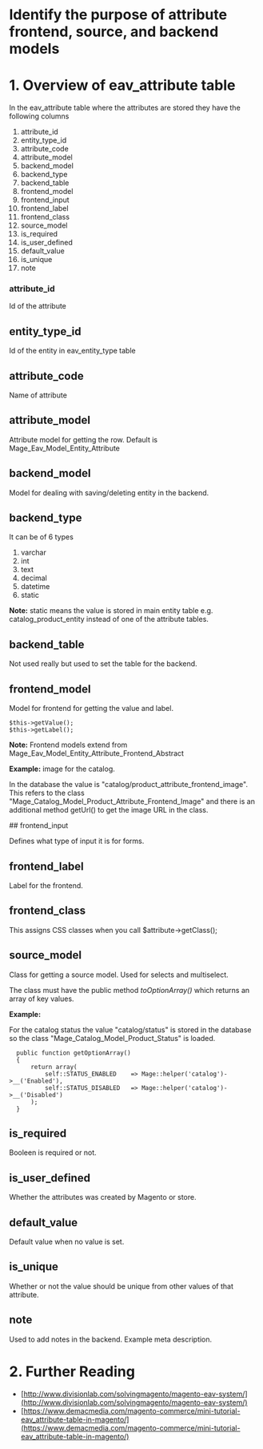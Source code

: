 # Identify the purpose of attribute frontend, source, and backend models

# 1. Overview of eav_attribute table

In the eav_attribute table where the attributes are stored they have the following columns

1. attribute_id
2. entity_type_id
3. attribute_code
4. attribute_model
5. backend_model
6. backend_type
7. backend_table
8. frontend_model
9. frontend_input
10. frontend_label
11. frontend_class
12. source_model
13. is_required
14. is_user_defined
15. default_value
16. is_unique
17. note


### attribute_id

Id of the attribute

## entity_type_id

Id of the entity in eav_entity_type table

## attribute_code

Name of attribute

## attribute_model

Attribute model for getting the row. Default is Mage_Eav_Model_Entity_Attribute

## backend_model

Model for dealing with saving/deleting entity in the backend.

## backend_type

It can be of 6 types

1. varchar
2. int
3. text
4. decimal
5. datetime
6. static

**Note:** static means the value is stored in main entity table e.g. catalog_product_entity instead of one of the attribute tables.


## backend_table

Not used really but used to set the table for the backend.


## frontend_model

Model for frontend for getting the value and label.

    $this->getValue();
    $this->getLabel();

**Note:** Frontend models extend from Mage_Eav_Model_Entity_Attribute_Frontend_Abstract


**Example:** image for the catalog.

In the database the value is "catalog/product_attribute_frontend_image". This refers to the class "Mage_Catalog_Model_Product_Attribute_Frontend_Image" and there is an additional method getUrl() to get the image URL in the class.

## frontend_input

Defines what type of input it is for forms.

## frontend_label

Label for the frontend.

## frontend_class

This assigns CSS classes when you call $attribute->getClass();

## source_model

Class for getting a source model. Used for selects and multiselect.

The class must have the public method *toOptionArray()* which returns an array of key values.

**Example:**

For the catalog status the value "catalog/status" is stored in the database so the class "Mage_Catalog_Model_Product_Status" is loaded.


      public function getOptionArray()
      {
          return array(
              self::STATUS_ENABLED    => Mage::helper('catalog')->__('Enabled'),
              self::STATUS_DISABLED   => Mage::helper('catalog')->__('Disabled')
          );
      }

## is_required

Booleen is required or not.

## is_user_defined

Whether the attributes was created by Magento or store.

## default_value

Default value when no value is set.

## is_unique

Whether or not the value should be unique from other values of that attribute.

## note

Used to add notes in the backend. Example meta description.

# 2. Further Reading

- [http://www.divisionlab.com/solvingmagento/magento-eav-system/](http://www.divisionlab.com/solvingmagento/magento-eav-system/)
- [https://www.demacmedia.com/magento-commerce/mini-tutorial-eav_attribute-table-in-magento/](https://www.demacmedia.com/magento-commerce/mini-tutorial-eav_attribute-table-in-magento/)
